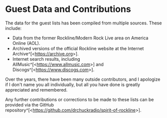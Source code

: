 # Guest Data and Contributions

The data for the guest lists has been compiled from multiple sources.
These include:

* Data from the former Rockline/Modern Rock Live area on America Online (AOL).
* Archived versions of the official Rockline website at the Internet Archive^[<<https://archive.org>>].
* Internet search results, including AllMusic^[<<https://www.allmusic.com>>] and Discogs^[<<https://www.discogs.com>>].

Over the years, there have been many outside contributors, and I apologize if
I don't name you all individually, but all you have done is greatly appreciated
and remembered.

Any further contributions or corrections to be made to these lists can be
provided via the GitHub repository^[<<https://github.com/drchuckradio/spirit-of-rockline>>].
